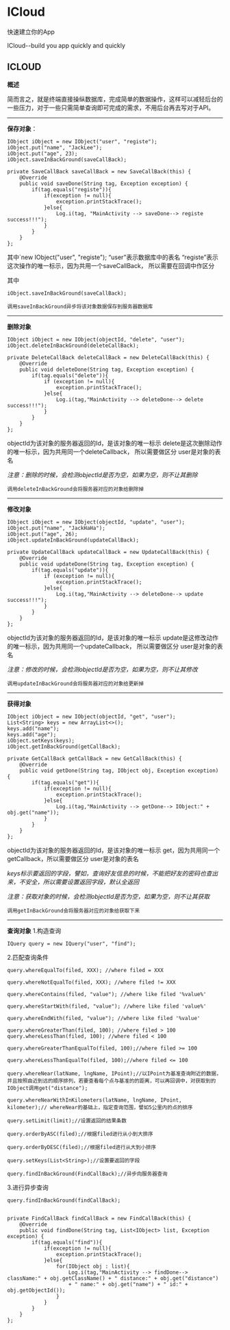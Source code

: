 # ICloud
快速建立你的App

ICloud--build you app quickly and quickly

**ICLOUD**
---

**概述**

简而言之，就是终端直接操纵数据库，完成简单的数据操作，这样可以减轻后台的一些压力，对于一些只需简单查询即可完成的需求，不用后台再去写对于API。

---

**保存对象**：

    IObject iObject = new IObject("user", "registe");
    iObject.put("name", "JackLee");
    iObject.put("age", 23);
    iObject.saveInBackGround(saveCallBack);
    
    private SaveCallBack saveCallBack = new SaveCallBack(this) {
        @Override
        public void saveDone(String tag, Exception exception) {
            if(tag.equals("registe")){
                if(exception != null){
                    exception.printStackTrace();
                }else{
                    Log.i(tag, "MainActivity --> saveDone--> registe success!!!");
                }
            }
        }
    };

其中`new IObject("user", "registe"); 
    “user”表示数据库中的表名
    “registe”表示这次操作的唯一标示，因为共用一个saveCallBack，
    所以需要在回调中作区分
    
其中 

    iObject.saveInBackGround(saveCallBack);
    
    调用saveInBackGround异步将该对象数据保存到服务器数据库
    
 ---   
**删除对象**

    IObject iObject = new IObject(objectId, "delete", "user");
    iObject.deleteInBackGround(deleteCallBack);
    
    private DeleteCallBack deleteCallBack = new DeleteCallBack(this) {
        @Override
        public void deleteDone(String tag, Exception exception) {
            if(tag.equals("delete")){
                if (exception != null){
                    exception.printStackTrace();
                }else{
                    Log.i(tag,"MainActivity --> deleteDone--> delete success!!!");
                }
            }
        }
    };
objectId为该对象的服务器返回的Id，是该对象的唯一标示
delete是这次删除动作的唯一标示，因为共用同一个deleteCallback，
所以需要做区分
user是对象的表名

*注意：删除的时候，会检测objectId是否为空，如果为空，则不让其删除*

    调用deleteInBackGround会将服务器对应的对象给删除掉

---
**修改对象**

    IObject iObject = new IObject(objectId, "update", "user");
    iObject.put("name", "JackHaHa");
    iObject.put("age", 26);
    iObject.updateInBackGround(updateCallBack);
    
    private UpdateCallBack updateCallBack = new UpdateCallBack(this) {
        @Override
        public void updateDone(String tag, Exception exception) {
            if(tag.equals("update")){
                if (exception != null){
                    exception.printStackTrace();
                }else{
                    Log.i(tag,"MainActivity --> deleteDone--> update success!!!");
                }
            }
        }
    };
    
objectId为该对象的服务器返回的Id，是该对象的唯一标示
update是这修改动作的唯一标示，因为共用同一个updateCallback，
所以需要做区分
user是对象的表名

*注意：修改的时候，会检测objectId是否为空，如果为空，则不让其修改*

    调用updateInBackGround会将服务器对应的对象给更新掉

---

**获得对象**

    IObject iObject = new IObject(objectId, "get", "user");
    List<String> keys = new ArrayList<>();
    keys.add("name");
    keys.add("age");
    iObject.setKeys(keys);
    iObject.getInBackGround(getCallBack);
    
    private GetCallBack getCallBack = new GetCallBack(this) {
        @Override
        public void getDone(String tag, IObject obj, Exception exception) {
            if(tag.equals("get")){
                if(exception != null){
                    exception.printStackTrace();
                }else{
                    Log.i(tag,"MainActivity --> getDone--> IObject:" + obj.get("name"));
                }
            }
        }
    };
    
objectId为该对象的服务器返回的Id，是该对象的唯一标示
get，因为共用同一个getCallback，所以需要做区分
user是对象的表名

*keys标示要返回的字段，譬如，查询好友信息的时候，不能把好友的密码也查出来，不安全，所以需要设置返回字段，默认全返回*

*注意：获取对象的时候，会检测objectId是否为空，如果为空，则不让其获取*

    调用getInBackGround会将服务器对应的对象给获取下来

---

**查询对象**
1.构造查询
    
    IQuery query = new IQuery("user", "find");
    
2.匹配查询条件

    query.whereEqualTo(filed, XXX); //where filed = XXX
    
    query.whereNotEqualTo(filed, XXX); //where filed != XXX
    
    query.whereContains(filed, "value"); //where like filed '%value%'
    
    query.whereStartWith(filed, "value"); //where like filed 'value%'
    
    query.whereEndWith(filed, "value"); //where like filed '%value'
    
    query.whereGreaterThan(filed, 100); //where filed > 100
    query.whereLessThan(filed, 100); //where filed < 100
    
    query.whereGreaterThanEqualTo(filed, 100);//where filed >= 100
    
    query.whereLessThanEqualTo(filed, 100);//where filed <= 100
    
    query.whereNear(latName, lngName, IPoint);//以IPoint为基准查询附近的数据，并且按照由近到远的顺序排列，若要查看每个点与基准的的距离，可以再回调中，对获取到的IObject调用get("distance");
    
    query.whereNearWithInKilometers(latName, lngName, IPoint, kilometer);// whereNear的基础上，指定查询范围，譬如5公里内的点的排序
    
    query.setLimit(limit);//设置返回的结果条数
    
    query.orderByASC(filed);//根据filed进行从小到大排序
    
    query.orderByDESC(filed);//根据filed进行从大到小排序
    
    query.setKeys(List<String>);//设置要返回的字段
    
    query.findInBackGround(FindCallBack);//异步向服务器查询
    
3.进行异步查询

    query.findInBackGround(findCallBack);
    
    
    private FindCallBack findCallBack = new FindCallBack(this) {
        @Override
        public void findDone(String tag, List<IObject> list, Exception exception) {
            if(tag.equals("find")){
                if(exception != null){
                    exception.printStackTrace();
                }else{
                    for(IObject obj : list){
                        Log.i(tag,"MainActivity --> findDone--> className:" + obj.getClassName() + " distance:" + obj.get("distance")
                        + " name:" + obj.get("name") + " id:" + obj.getObjectId());
                    }
                }
            }
        }
    };

    


   
    
    
